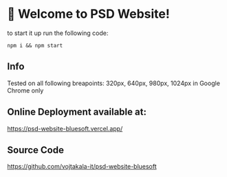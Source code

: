 # 🚀 Welcome to PSD Website!

to start it up run the following code:

```
npm i && npm start
```

## Info
Tested on all following breapoints: 320px, 640px, 980px, 1024px in Google Chrome only


## Online Deployment available at:
https://psd-website-bluesoft.vercel.app/

## Source Code
https://github.com/vojtakala-it/psd-website-bluesoft
